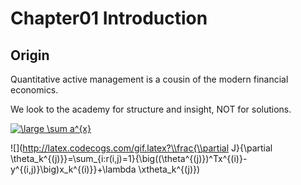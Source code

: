 # Chapter01 Introduction

## Origin

Quantitative active management is a cousin of the modern financial economics.

We look to the academy for structure and insight, NOT for solutions.

<a href="https://www.codecogs.com/eqnedit.php?latex=\inline&space;\dpi{150}&space;\large&space;\sum&space;a^{x}" target="_blank"><img src="https://latex.codecogs.com/gif.latex?\inline&space;\dpi{150}&space;\large&space;\sum&space;a^{x}" title="\large \sum a^{x}" /></a>

![](http://latex.codecogs.com/gif.latex?\\frac{\\partial J}{\\partial \\theta_k^{(j)}}=\\sum_{i:r(i,j)=1}{\\big((\\theta^{(j)})^Tx^{(i)}-y^{(i,j)}\\big)x_k^{(i)}}+\\lambda \\xtheta_k^{(j)})

